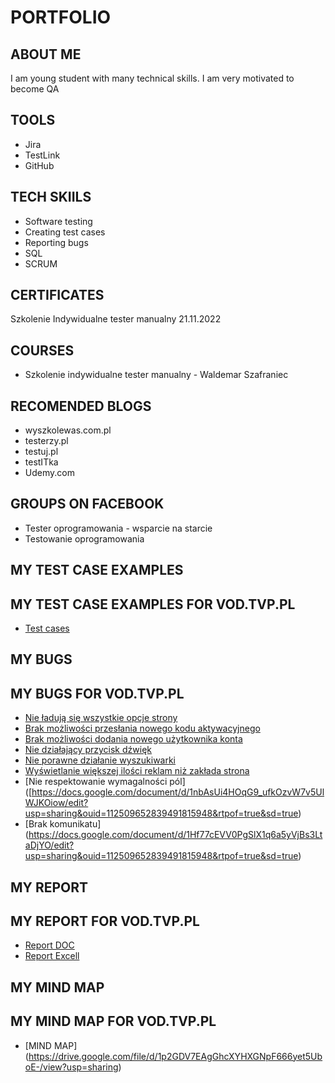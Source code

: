 # PORTFOLIO
## ABOUT ME
I am young student with many technical skills. I am very motivated to become QA
## TOOLS
* Jira
* TestLink
* GitHub
## TECH SKIILS
* Software testing
* Creating test cases
* Reporting bugs
* SQL
* SCRUM
## CERTIFICATES
Szkolenie Indywidualne tester manualny 21.11.2022
## COURSES
* Szkolenie indywidualne tester manualny - Waldemar Szafraniec
## RECOMENDED BLOGS
* wyszkolewas.com.pl
* testerzy.pl
* testuj.pl
* testITka
* Udemy.com
## GROUPS ON FACEBOOK
* Tester oprogramowania - wsparcie na starcie
* Testowanie oprogramowania
## MY TEST CASE EXAMPLES
## MY TEST CASE EXAMPLES FOR VOD.TVP.PL
* [Test cases](https://drive.google.com/file/d/1d4LieTl4b4A5oWG0YZv6ew6RzY24xgVY/view?usp=sharing)
## MY BUGS 
## MY BUGS FOR VOD.TVP.PL
* [Nie ładują się wszystkie opcje strony](https://docs.google.com/document/d/1fMuPZvDpXiUIv5mFXWYFugtNvYyFejM5/edit?usp=sharing&ouid=112509652839491815948&rtpof=true&sd=true)
* [Brak możliwości przesłania nowego kodu aktywacyjnego](https://docs.google.com/document/d/1NSPdrR38Zrbd8HSwHqlZyhylGGCLzTS0/edit?usp=sharing&ouid=112509652839491815948&rtpof=true&sd=true)
* [Brak możliwości dodania nowego użytkownika konta](https://docs.google.com/document/d/1xWAu5iesEymSi0cnMogI_zp_kDKn1e3y/edit?usp=sharing&ouid=112509652839491815948&rtpof=true&sd=true)
* [Nie działający przycisk dźwięk](https://docs.google.com/document/d/1G7Vu54HY3O1vqeww707et-RWbP4KTJGp/edit?usp=sharing&ouid=112509652839491815948&rtpof=true&sd=true )
* [Nie porawne działanie wyszukiwarki](https://docs.google.com/document/d/1jwYUPYvCsc6E5EEXFVWPkpWKQKiK65Mh/edit?usp=sharing&ouid=112509652839491815948&rtpof=true&sd=true)
* [Wyświetlanie większej ilości reklam niż zakłada strona](https://docs.google.com/document/d/1orHyS4fk0JEQ2ttAggAHibFURz7-K_QV/edit?usp=sharing&ouid=112509652839491815948&rtpof=true&sd=true)
* [Nie respektowanie wymagalności pól] ([https://docs.google.com/document/d/1nbAsUi4HOqG9_ufkOzvW7v5UlWJKOiow/edit?usp=sharing&ouid=112509652839491815948&rtpof=true&sd=true)
* [Brak komunikatu] (https://docs.google.com/document/d/1Hf77cEVV0PgSlX1q6a5yVjBs3LtaDjYO/edit?usp=sharing&ouid=112509652839491815948&rtpof=true&sd=true)
## MY REPORT
## MY REPORT FOR VOD.TVP.PL
* [Report DOC](https://docs.google.com/document/d/1vTu56YspWiLeRM5Rsq6zx7ksDm43NoBb/edit?usp=sharing&ouid=112509652839491815948&rtpof=true&sd=true)
* [Report Excell](https://docs.google.com/spreadsheets/d/1xxdgioMgKQXBicApzyhMlHXrH5MBbHSs/edit?usp=sharing&ouid=112509652839491815948&rtpof=true&sd=true)
## MY MIND MAP 
## MY MIND MAP FOR VOD.TVP.PL
* [MIND MAP] (https://drive.google.com/file/d/1p2GDV7EAgGhcXYHXGNpF666yet5UboE-/view?usp=sharing)
